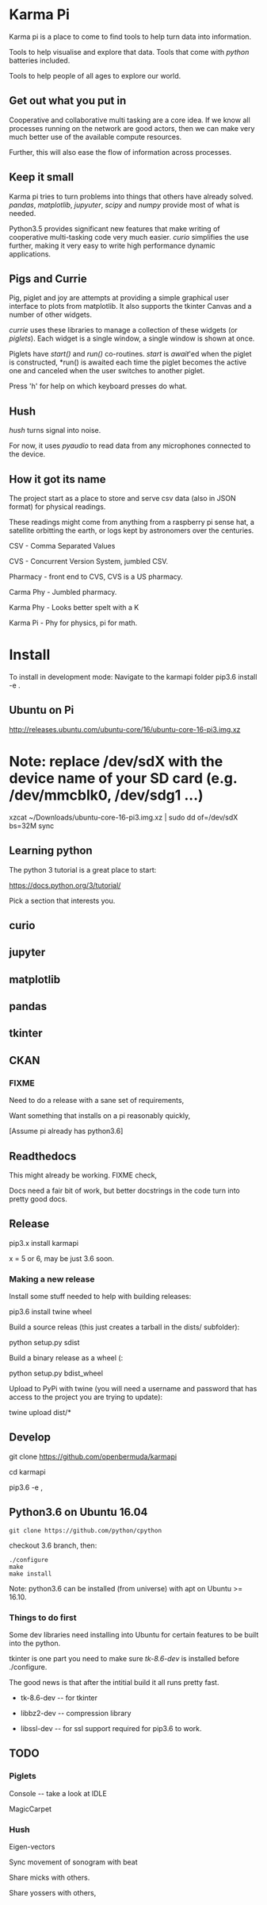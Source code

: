 # Karma Pi

Karma pi is a place to come to find tools to help turn data into information.

Tools to help visualise and explore that data.  Tools that come with *python* batteries included.

Tools to help people of all ages to explore our world.

## Get out what you put in

Cooperative and collaborative multi tasking are a core idea.  If we
know all processes running on the network are good actors, then we can
make very much better use of the available compute resources.

Further, this will also ease the flow of information across processes.

## Keep it small

Karma pi tries to turn problems into things that others have already
solved.  *pandas*, *matplotlib*, *jupyuter*, *scipy* and *numpy*
provide most of what is needed.

Python3.5 provides significant new features that make writing of
cooperative multi-tasking code very much easier.  *curio* simplifies
the use further, making it very easy to write high performance
dynamic applications.

## Pigs and Currie

Pig, piglet and joy are attempts at providing a simple graphical user
interface to plots from matplotlib.  It also supports the tkinter
Canvas and a number of other widgets.

*currie* uses these libraries to manage a collection of these widgets
 (or *piglets*).  Each widget is a single window, a single window is shown at once.

Piglets have *start()* and *run()* co-routines. *start* is *await*'ed
when the piglet is constructed, *run() is awaited each time the piglet
becomes the active one and canceled when the user switches to another
piglet.

Press 'h' for help on which keyboard presses do what.


## Hush

*hush* turns signal into noise.

For now, it uses *pyaudio* to read data from any microphones connected to the device.

## How it got its name

The project start as a place to store and serve csv data (also in JSON
format) for physical readings.

These readings might come from anything from a raspberry pi sense hat,
a satellite orbitting the earth, or logs kept by astronomers over the
centuries.

CSV - Comma Separated Values

CVS - Concurrent Version System, jumbled CSV.

Pharmacy - front end to CVS, CVS is a US pharmacy.

Carma Phy - Jumbled pharmacy.

Karma Phy - Looks better spelt with a K

Karma Pi - Phy for physics, pi for math.

# Install

To install in development mode:
  Navigate to the karmapi folder
  pip3.6 install -e .


## Ubuntu on Pi


http://releases.ubuntu.com/ubuntu-core/16/ubuntu-core-16-pi3.img.xz

# Note: replace /dev/sdX with the device name of your SD card (e.g. /dev/mmcblk0, /dev/sdg1 ...)

xzcat ~/Downloads/ubuntu-core-16-pi3.img.xz | sudo dd of=/dev/sdX bs=32M
sync


## Learning python

The python 3 tutorial is a great place to start:

https://docs.python.org/3/tutorial/

Pick a section that interests you.



## curio


## jupyter


## matplotlib


## pandas


## tkinter

## CKAN



### FIXME

Need to do a release with a sane set of requirements,

Want something that installs on a pi reasonably quickly,

[Assume pi already has python3.6]

## Readthedocs

This might already be working.  FIXME check,

Docs need a fair bit of work, but better docstrings in the code turn into pretty good docs.

## Release

pip3.x install karmapi

x = 5 or 6, may be just 3.6 soon.

### Making a new release

Install some stuff needed to help with building releases:

   pip3.6 install twine wheel

Build a source releas (this just creates a tarball in the dists/ subfolder):

   python setup.py sdist

Build a binary release as a wheel (:

   python setup.py bdist_wheel

Upload to PyPi with twine (you will need a username and password that
has access to the project you are trying to update):

   twine upload dist/*

## Develop

git clone https://github.com/openbermuda/karmapi

cd karmapi

pip3.6 -e ,

## Python3.6 on Ubuntu 16.04

    git clone https://github.com/python/cpython

checkout 3.6 branch, then:

    ./configure
    make
    make install

Note: python3.6 can be installed (from universe) with apt on Ubuntu >= 16.10.

### Things to do first

Some dev libraries need installing into Ubuntu for certain features to be built into the python.

tkinter is one part you need to make sure *tk-8.6-dev* is installed before ./configure.

The good news is that after the intitial build it all runs pretty fast.

* tk-8.6-dev -- for tkinter

* libbz2-dev -- compression library

* libssl-dev -- for ssl support required for pip3.6 to work.

## TODO

### Piglets

Console -- take a look at IDLE

MagicCarpet

### Hush

Eigen-vectors

Sync movement of sonogram with beat

Share micks with others.

Share yossers with others,
